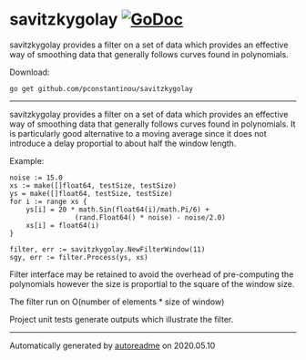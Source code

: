 # savitzkygolay [![GoDoc](https://godoc.org/github.com/pconstantinou/savitzkygolay?status.svg)](https://godoc.org/github.com/pconstantinou/savitzkygolay)
savitzkygolay provides a filter on a set of data which provides an effective way of smoothing data that generally follows curves found in polynomials.

Download:
```shell
go get github.com/pconstantinou/savitzkygolay
```

* * *
savitzkygolay provides a filter on a set of data which provides
an effective way of smoothing data that generally follows
curves found in polynomials. It is particularly good alternative
to a moving average since it does not introduce a
delay proportial to about half the window length.

Example:

```
noise := 15.0
xs := make([]float64, testSize, testSize)
ys = make([]float64, testSize, testSize)
for i := range xs {
	ys[i] = 20 * math.Sin(float64(i)/math.Pi/6) +
				(rand.Float64() * noise) - noise/2.0)
	xs[i] = float64(i)
}

filter, err := savitzkygolay.NewFilterWindow(11)
sgy, err := filter.Process(ys, xs)
```

Filter interface may be retained to avoid the overhead of pre-computing
the polynomials however the size is proportial to the square of the
window size.

The filter run on O(number of elements * size of window)

Project unit tests generate outputs which illustrate the filter.



* * *
Automatically generated by [autoreadme](https://github.com/jimmyfrasche/autoreadme) on 2020.05.10
